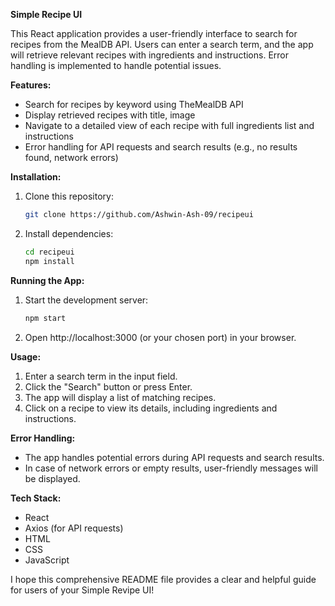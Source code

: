 **Simple Recipe UI**

This React application provides a user-friendly interface to search for recipes from the MealDB API. Users can enter a search term, and the app will retrieve relevant recipes with ingredients and instructions. Error handling is implemented to handle potential issues.

**Features:**

- Search for recipes by keyword using TheMealDB API
- Display retrieved recipes with title, image
- Navigate to a detailed view of each recipe with full ingredients list and instructions
- Error handling for API requests and search results (e.g., no results found, network errors)

**Installation:**

1. Clone this repository:

   ```bash
   git clone https://github.com/Ashwin-Ash-09/recipeui
   ```

2. Install dependencies:

   ```bash
   cd recipeui
   npm install
   ```

**Running the App:**

1. Start the development server:

   ```bash
   npm start
   ```

2. Open http://localhost:3000 (or your chosen port) in your browser.

**Usage:**

1. Enter a search term in the input field.
2. Click the "Search" button or press Enter.
3. The app will display a list of matching recipes.
4. Click on a recipe to view its details, including ingredients and instructions.

**Error Handling:**

- The app handles potential errors during API requests and search results.
- In case of network errors or empty results, user-friendly messages will be displayed.

**Tech Stack:**

- React
- Axios (for API requests)
-  HTML
- CSS
- JavaScript

I hope this comprehensive README file provides a clear and helpful guide for users of your Simple Revipe UI!